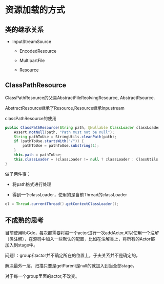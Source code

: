 # 资源加载的方式

## 类的继承关系

- InputStreamSource

    - EncodedResource

    - MultipartFile

    - Resource

## ClassPathResource

ClassPathResource的父类AbstractFileReolvingResource, AbstractRsource.

AbstractResource继承了Resource,Resource继承Inpustream

classPathResource的使用

```java
public ClassPathResource(String path, @Nullable ClassLoader classLoader) {
    Assert.notNull(path, "Path must not be null");
    String pathToUse = StringUtils.cleanPath(path);
    if (pathToUse.startsWith("/")) {
        pathToUse = pathToUse.substring(1);
    }
    this.path = pathToUse;
    this.classLoader = (classLoader != null ? classLoader : ClassUtils.getDefaultClassLoader());
}
```

做了两件事：

- 将path格式进行处理

- 得到一个classLoader，使用的是当前Thread的classLoader

```java
cl = Thread.currentThread().getContextClassLoader();
```


## 不成熟的思考

目前使用libGdx，每次都需要将每一个actor进行一次addActor,可以使用一个注解（类注解），在源码中加入一些默认的配置，比如在注解类上，将所有的Actor都加入到stage中。

问题1：group和actor并不确定所在的位置上，子夫关系并不是确定的。

解决最外一层，扫描只要是getParent是null的就加入到当全部stage。

对于每一个group里面的actor,不改变。
